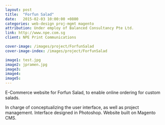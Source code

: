 ```yaml
---
layout: post
title:  "Forfun Salad"
date:   2015-02-03 10:00:00 +0800
categories: web-design proj-mgmt magento
attribution: Under employ of Balanced Consultancy Pte Ltd.
link: http://www.npe.com.sg
client: NPE Print Communications

cover-image: /images/project/ForfunSalad
cover-image-index: /images/project/ForfunSalad

image1: test.jpg
image2: jpramen.jpg
image3:
image4:
image5:
---
```


E-Commerce website for Forfun Salad, to enable online ordering for custom salads.

In charge of conceptualizing the user interface, as well as project management. Interface designed in Photoshop. Website built on Magento CMS.